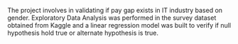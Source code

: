 The project involves in validating if pay gap exists in IT industry based on gender. Exploratory Data Analysis was performed in the survey dataset obtained from Kaggle and a linear regression model was built to verify if null hypothesis hold true or alternate hypothesis is true.
